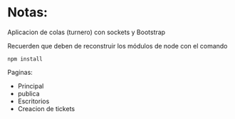 # Notas:

Aplicacion de colas (turnero) con sockets y Bootstrap

Recuerden que deben de reconstruir los módulos de node con el comando

```
npm install
```

Paginas:
- Principal
- publica
- Escritorios
- Creacion de tickets